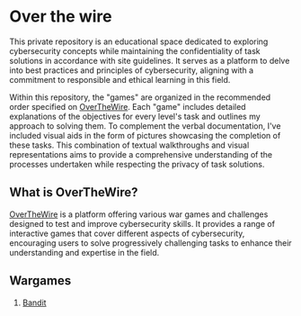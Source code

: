 <h1>Over the wire</h1>

This private repository is an educational space dedicated to exploring cybersecurity concepts while maintaining the confidentiality of task solutions in accordance with site guidelines. It serves as a platform to delve into best practices and principles of cybersecurity, aligning with a commitment to responsible and ethical learning in this field.

Within this repository, the "games" are organized in the recommended order specified on [OverTheWire](https://overthewire.org/wargames/). Each "game" includes detailed explanations of the objectives for every level's task and outlines my approach to solving them. To complement the verbal documentation, I've included visual aids in the form of pictures showcasing the completion of these tasks. This combination of textual walkthroughs and visual representations aims to provide a comprehensive understanding of the processes undertaken while respecting the privacy of task solutions.

<h2>What is OverTheWire?</h2>

[OverTheWire](https://overthewire.org/wargames/) is a platform offering various war games and challenges designed to test and improve cybersecurity skills. It provides a range of interactive games that cover different aspects of cybersecurity, encouraging users to solve progressively challenging tasks to enhance their understanding and expertise in the field.

<h2>Wargames</h2>

1. [Bandit](Bandit/README.md)
